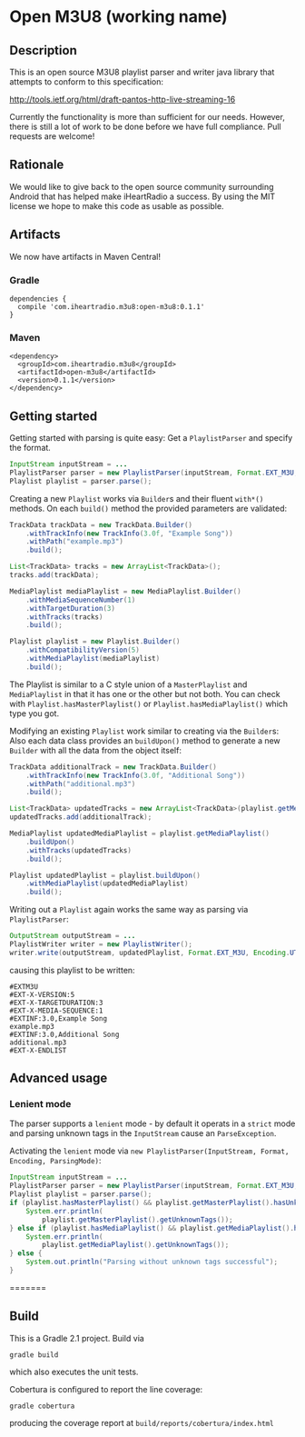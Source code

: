 # Open M3U8 (working name)

## Description

This is an open source M3U8 playlist parser and writer java library that attempts to conform to this specification:

http://tools.ietf.org/html/draft-pantos-http-live-streaming-16

Currently the functionality is more than sufficient for our needs. However, there is still a lot of work to be done before we have full compliance. Pull requests are welcome!

## Rationale

We would like to give back to the open source community surrounding Android that has helped make iHeartRadio a success. By using the MIT license we hope to make this code as usable as possible.

## Artifacts

We now have artifacts in Maven Central!

### Gradle

```
dependencies {
  compile 'com.iheartradio.m3u8:open-m3u8:0.1.1'
}
```

### Maven

```
<dependency>
  <groupId>com.iheartradio.m3u8</groupId>
  <artifactId>open-m3u8</artifactId>
  <version>0.1.1</version>
</dependency>
```

## Getting started

Getting started with parsing is quite easy: Get a `PlaylistParser` and specify the format.

```java
InputStream inputStream = ...
PlaylistParser parser = new PlaylistParser(inputStream, Format.EXT_M3U, Encoding.UTF_8);
Playlist playlist = parser.parse();
```

Creating a new `Playlist` works via `Builder`s and their fluent `with*()` methods. On each `build()` method the provided parameters are validated:

```java
TrackData trackData = new TrackData.Builder()
    .withTrackInfo(new TrackInfo(3.0f, "Example Song"))
    .withPath("example.mp3")
    .build();

List<TrackData> tracks = new ArrayList<TrackData>();
tracks.add(trackData);

MediaPlaylist mediaPlaylist = new MediaPlaylist.Builder()
    .withMediaSequenceNumber(1)
    .withTargetDuration(3)
    .withTracks(tracks)
    .build();

Playlist playlist = new Playlist.Builder()
    .withCompatibilityVersion(5)
    .withMediaPlaylist(mediaPlaylist)
    .build();
```

The Playlist is similar to a C style union of a `MasterPlaylist` and `MediaPlaylist` in that it has one or the other but not both. You can check with `Playlist.hasMasterPlaylist()` or `Playlist.hasMediaPlaylist()` which type you got.

Modifying an existing `Playlist` work similar to creating via the `Builder`s: Also each data class provides an `buildUpon()` method to generate a new `Builder` with all the data from the object itself:

```java
TrackData additionalTrack = new TrackData.Builder()
    .withTrackInfo(new TrackInfo(3.0f, "Additional Song"))
    .withPath("additional.mp3")
    .build();

List<TrackData> updatedTracks = new ArrayList<TrackData>(playlist.getMediaPlaylist().getTracks());
updatedTracks.add(additionalTrack);

MediaPlaylist updatedMediaPlaylist = playlist.getMediaPlaylist()
    .buildUpon()
    .withTracks(updatedTracks)
    .build();

Playlist updatedPlaylist = playlist.buildUpon()
    .withMediaPlaylist(updatedMediaPlaylist)
    .build();
```

Writing out a `Playlist` again works the same way as parsing via `PlaylistParser`:

```java
OutputStream outputStream = ...
PlaylistWriter writer = new PlaylistWriter();
writer.write(outputStream, updatedPlaylist, Format.EXT_M3U, Encoding.UTF_8);
```

causing this playlist to be written:

```
#EXTM3U
#EXT-X-VERSION:5
#EXT-X-TARGETDURATION:3
#EXT-X-MEDIA-SEQUENCE:1
#EXTINF:3.0,Example Song
example.mp3
#EXTINF:3.0,Additional Song
additional.mp3
#EXT-X-ENDLIST
```

## Advanced usage

### Lenient mode

The parser supports a `lenient` mode - by default it operats in a `strict` mode and parsing unknown tags in the `InputStream` cause an `ParseException`.

Activating the `lenient` mode via `new PlaylistParser(InputStream, Format, Encoding, ParsingMode)`:

```java
InputStream inputStream = ...
PlaylistParser parser = new PlaylistParser(inputStream, Format.EXT_M3U, Encoding.UTF_8, ParsingMode.LENIENT);
Playlist playlist = parser.parse();
if (playlist.hasMasterPlaylist() && playlist.getMasterPlaylist().hasUnknownTags()) {
    System.err.println(
        playlist.getMasterPlaylist().getUnknownTags());
} else if (playlist.hasMediaPlaylist() && playlist.getMediaPlaylist().hasUnknownTags()) {
    System.err.println(
        playlist.getMediaPlaylist().getUnknownTags());
} else {
    System.out.println("Parsing without unknown tags successful");
}
```

=======
## Build

This is a Gradle 2.1 project. Build via
```
gradle build
```
which also executes the unit tests.

Cobertura is configured to report the line coverage:
```
gradle cobertura
```
producing the coverage report at `build/reports/cobertura/index.html`
